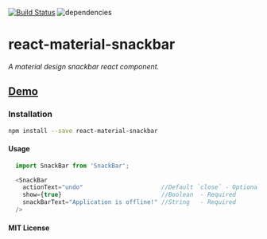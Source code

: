 [![Build Status](https://travis-ci.org/gokulkrishh/react-snackbar.svg?branch=master)](https://travis-ci.org/gokulkrishh/react-snackbar)  ![dependencies](https://david-dm.org/gokulkrishh/react-snackbar.svg)
# react-material-snackbar

*A material design snackbar react component.*

## [Demo](https://git.io/vi8fZ)

### Installation

```sh
npm install --save react-material-snackbar
```

#### Usage

```js
  import SnackBar from 'SnackBar';

  <SnackBar
    actionText="undo"                      //Default `close` - Optional
    show={true}                            //Boolean  - Required
    snackBarText="Application is offline!" //String   - Required
  />
```

#### MIT License
